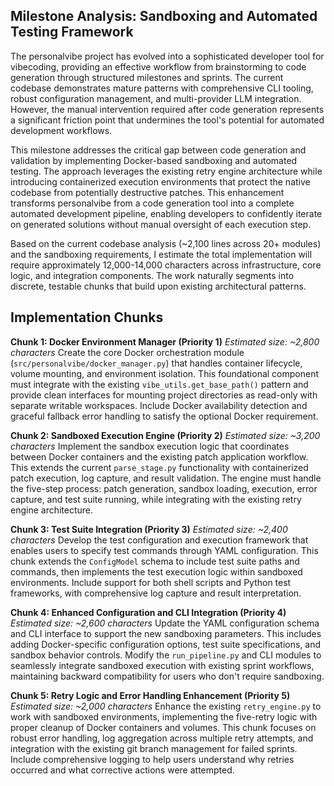 ## Milestone Analysis: Sandboxing and Automated Testing Framework

The personalvibe project has evolved into a sophisticated developer tool for vibecoding, providing an effective workflow from brainstorming to code generation through structured milestones and sprints. The current codebase demonstrates mature patterns with comprehensive CLI tooling, robust configuration management, and multi-provider LLM integration. However, the manual intervention required after code generation represents a significant friction point that undermines the tool's potential for automated development workflows.

This milestone addresses the critical gap between code generation and validation by implementing Docker-based sandboxing and automated testing. The approach leverages the existing retry engine architecture while introducing containerized execution environments that protect the native codebase from potentially destructive patches. This enhancement transforms personalvibe from a code generation tool into a complete automated development pipeline, enabling developers to confidently iterate on generated solutions without manual oversight of each execution step.

Based on the current codebase analysis (~2,100 lines across 20+ modules) and the sandboxing requirements, I estimate the total implementation will require approximately 12,000-14,000 characters across infrastructure, core logic, and integration components. The work naturally segments into discrete, testable chunks that build upon existing architectural patterns.

## Implementation Chunks

**Chunk 1: Docker Environment Manager (Priority 1)**
*Estimated size: ~2,800 characters*
Create the core Docker orchestration module (`src/personalvibe/docker_manager.py`) that handles container lifecycle, volume mounting, and environment isolation. This foundational component must integrate with the existing `vibe_utils.get_base_path()` pattern and provide clean interfaces for mounting project directories as read-only with separate writable workspaces. Include Docker availability detection and graceful fallback error handling to satisfy the optional Docker requirement.

**Chunk 2: Sandboxed Execution Engine (Priority 2)**
*Estimated size: ~3,200 characters*
Implement the sandbox execution logic that coordinates between Docker containers and the existing patch application workflow. This extends the current `parse_stage.py` functionality with containerized patch execution, log capture, and result validation. The engine must handle the five-step process: patch generation, sandbox loading, execution, error capture, and test suite running, while integrating with the existing retry engine architecture.

**Chunk 3: Test Suite Integration (Priority 3)**
*Estimated size: ~2,400 characters*
Develop the test configuration and execution framework that enables users to specify test commands through YAML configuration. This chunk extends the `ConfigModel` schema to include test suite paths and commands, then implements the test execution logic within sandboxed environments. Include support for both shell scripts and Python test frameworks, with comprehensive log capture and result interpretation.

**Chunk 4: Enhanced Configuration and CLI Integration (Priority 4)**
*Estimated size: ~2,600 characters*
Update the YAML configuration schema and CLI interface to support the new sandboxing parameters. This includes adding Docker-specific configuration options, test suite specifications, and sandbox behavior controls. Modify the `run_pipeline.py` and CLI modules to seamlessly integrate sandboxed execution with existing sprint workflows, maintaining backward compatibility for users who don't require sandboxing.

**Chunk 5: Retry Logic and Error Handling Enhancement (Priority 5)**
*Estimated size: ~2,000 characters*
Enhance the existing `retry_engine.py` to work with sandboxed environments, implementing the five-retry logic with proper cleanup of Docker containers and volumes. This chunk focuses on robust error handling, log aggregation across multiple retry attempts, and integration with the existing git branch management for failed sprints. Include comprehensive logging to help users understand why retries occurred and what corrective actions were attempted.

